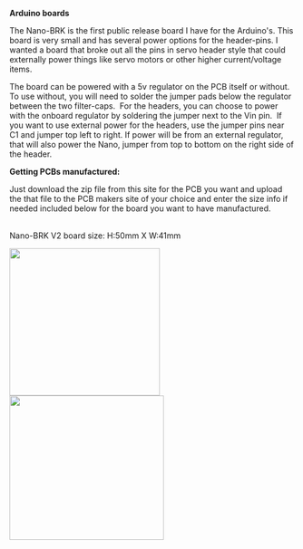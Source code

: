 <b>Arduino boards</b>

The Nano-BRK is the first public release board I have for the Arduino's. This board is very small and has several power options for the header-pins. I wanted a board that broke out all the pins in servo header style that could externally power things like servo motors or other higher current/voltage items.

The board can be powered with a 5v regulator on the PCB itself or without.  To use without, you will need to solder the jumper pads below the regulator between the two filter-caps.  For the headers, you can choose to power with the onboard regulator by soldering the jumper next to the Vin pin.  If you want to use external power for the headers, use the jumper pins near C1 and jumper top left to right. If power will be from an external regulator, that will also power the Nano, jumper from top to bottom on the right side of the header. 

<b>Getting PCBs manufactured:</b>

Just download the zip file from this site for the PCB you want and upload the that file to the PCB makers site of your choice and enter the size info if needed included below for the board you want to have manufactured.<br><br>

Nano-BRK V2 board size: H:50mm X W:41mm<br>

<img src="https://github.com/jscottb/pcbs/blob/master/Arduino-Boards/IMG_20200717_075053.jpg" height="260" width="265"><br>
<img src="https://github.com/jscottb/pcbs/blob/master/Arduino-Boards/IMG_20200717_075845.jpg" height="255" width="272"><br>
